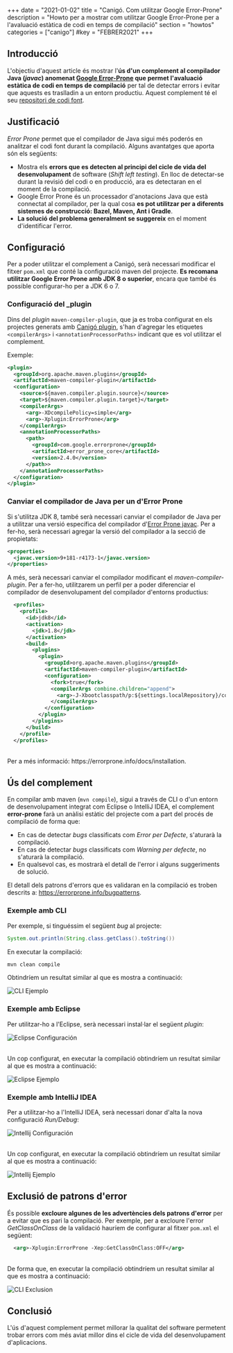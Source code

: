 +++
date        = "2021-01-02"
title       = "Canigó. Com utilitzar Google Error-Prone"
description = "Howto per a mostrar com utilitzar Google Error-Prone per a l'avaluació estàtica de codi en temps de compilació"
section     = "howtos"
categories  = ["canigo"]
#key         = "FEBRER2021"
+++


## Introducció

L'objectiu d'aquest article és mostrar l'**ús d'un complement al compilador Java (_javac_) anomenat [Google Error-Prone](https://errorprone.info/)
que permet l'avaluació estàtica de codi en temps de compilació** per tal de detectar errors i evitar que aquests es traslladin a un entorn productiu.
Aquest complement té el seu [repositori de codi font](https://github.com/google/error-prone).

## Justificació

_Error Prone_ permet que el compilador de Java sigui més poderós en analitzar el codi font durant la compilació.
Alguns avantatges que aporta són els següents:

* Mostra els **errors que es detecten al principi del cicle de vida del desenvolupament** de software (_Shift left testing_).
En lloc de detectar-se durant la revisió del codi o en producció, ara es detectaran en el moment de la compilació.
* Google Error Prone és un processador d'anotacions Java que està connectat al compilador, per la qual cosa
**es pot utilitzar per a diferents sistemes de construcció: Bazel, Maven, Ant i Gradle**.
* **La solució del problema generalment se suggereix** en el moment d'identificar l'error.

## Configuració

Per a poder utilitzar el complement a Canigó, serà necessari modificar el fitxer `pom.xml` que conté la configuració maven del projecte.
**Es recomana utilitzar Google Error Prone amb JDK 8 o superior**, encara que també és possible configurar-ho per a JDK 6 o 7.

### Configuració del _plugin

Dins del _plugin_ `maven-compiler-plugin`, que ja es troba configurat en els projectes generats amb [Canigó plugin](https://canigo.ctti.gencat.cat/canigo/entorn-desenvolupament/),
s'han d'agregar les etiquetes `<compilerArgs>` i `<annotationProcessorPaths>` indicant que es vol utilitzar el complement.

Exemple:

```xml
<plugin>
  <groupId>org.apache.maven.plugins</groupId>
  <artifactId>maven-compiler-plugin</artifactId>
  <configuration>
    <source>${maven.compiler.plugin.source}</source>
    <target>${maven.compiler.plugin.target}</target>
    <compilerArgs>
      <arg>-XDcompilePolicy=simple</arg>
      <arg>-Xplugin:ErrorProne</arg>
    </compilerArgs>
    <annotationProcessorPaths>
      <path>
        <groupId>com.google.errorprone</groupId>
        <artifactId>error_prone_core</artifactId>
        <version>2.4.0</version>
      </path>>
    </annotationProcessorPaths>
  </configuration>
</plugin>
```

### Canviar el compilador de Java per un d'Error Prone

Si s'utilitza JDK 8, també serà necessari canviar el compilador de Java per a utilitzar una versió específica
del compilador d'[Error Prone javac](https://github.com/google/error-prone-javac).
Per a fer-ho, serà necessari agregar la versió del compilador a la secció de propietats:

```xml
<properties>
  <javac.version>9+181-r4173-1</javac.version>
</properties>
```

A més, serà necessari canviar el compilador modificant el *maven-compiler-plugin*. Per a fer-ho, utilitzarem un perfil per
a poder diferenciar el compilador de desenvolupament del compilador d'entorns productius:

```xml
  <profiles>
    <profile>
      <id>jdk8</id>
      <activation>
        <jdk>1.8</jdk>
      </activation>
      <build>
        <plugins>
          <plugin>
            <groupId>org.apache.maven.plugins</groupId>
            <artifactId>maven-compiler-plugin</artifactId>
            <configuration>
              <fork>true</fork>
              <compilerArgs combine.children="append">
                <arg>-J-Xbootclasspath/p:${settings.localRepository}/com/google/errorprone/javac/${javac.version}/javac-${javac.version}.jar</arg>
              </compilerArgs>
            </configuration>
          </plugin>
        </plugins>
      </build>
    </profile>
  </profiles>
```

<br/>
Per a més informació: https://errorprone.info/docs/installation.

## Ús del complement

En compilar amb maven (`mvn compile`), sigui a través de CLI o d'un entorn de desenvolupament integrat com Eclipse o IntelliJ IDEA,
el complement **error-prone** farà un anàlisi estàtic del projecte com a part del procés de compilació de forma que:

- En cas de detectar _bugs_ classificats com _Error per Defecte_, s'aturarà la compilació.
- En cas de detectar _bugs_ classificats com _Warning per defecte_, no s'aturarà la compilació.
- En qualsevol cas, es mostrarà el detall de l'error i alguns suggeriments de solució.

El detall dels patrons d'errors que es validaran en la compilació es troben descrits a: https://errorprone.info/bugpatterns.

### Exemple amb CLI

Per exemple, si tinguéssim el següent _bug_ al projecte:

```java
System.out.println(String.class.getClass().toString())
```

En executar la compilació:

```sh
mvn clean compile
```

Obtindríem un resultat similar al que es mostra a continuació:

![CLI Ejemplo](/images/howtos/2021-01-02_error_prone_cli_example1.gif)

### Exemple amb Eclipse

Per utilitzar-ho a l'Eclipse, serà necessari instal·lar el següent _plugin_:

![Eclipse Configuración](/images/howtos/2021-01-02_error_prone_ide_conf.gif)

<br/>
Un cop configurat, en executar la compilació obtindríem un resultat similar al que es mostra a continuació:

![Eclipse Ejemplo](/images/howtos/2021-01-02_error_prone_ide_example.gif)

### Exemple amb IntelliJ IDEA

Per a utilitzar-ho a l'IntelliJ IDEA, serà necessari donar d'alta la nova configuració _Run/Debug_:

![Intellij Configuración](/images/howtos/2021-01-02_error_prone_ide_conf2.gif)

<br/>
Un cop configurat, en executar la compilació obtindríem un resultat similar al que es mostra a continuació:

![Intellij Ejemplo](/images/howtos/2021-01-02_error_prone_ide_example2.gif)

## Exclusió de patrons d'error

És possible **excloure algunes de les advertències dels patrons d'error** per a evitar que es pari la compilació.
Per exemple, per a excloure l'error _GetClassOnClass_ de la validació hauríem de configurar al fitxer `pom.xml` el següent:

```xml
  <arg>-Xplugin:ErrorProne -Xep:GetClassOnClass:OFF</arg>
```

<br/>
De forma que, en executar la compilació obtindríem un resultat similar al que es mostra a continuació:

![CLI Exclusion](/images/howtos/2021-01-02_error_prone_cli_exclusion.gif)

## Conclusió

L'ús d'aquest complement permet millorar la qualitat del software permetent trobar errors com més aviat
millor dins el cicle de vida del desenvolupament d'aplicacions.